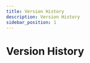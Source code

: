 ```yaml
---
title: Version History
description: Version History
sidebar_position: 1
---
```


# Version History

